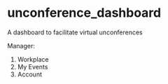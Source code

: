 # unconference_dashboard

A dashboard to facilitate virtual unconferences

Manager:
1. Workplace
2. My Events
3. Account

